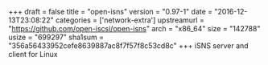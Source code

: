 +++
draft = false
title = "open-isns"
version = "0.97-1"
date = "2016-12-13T23:08:22"
categories = ['network-extra']
upstreamurl = "https://github.com/open-iscsi/open-isns"
arch = "x86_64"
size = "142788"
usize = "699297"
sha1sum = "356a56433952cefe8639887ac8f7f57f8c53cd8c"
+++
iSNS server and client for Linux
